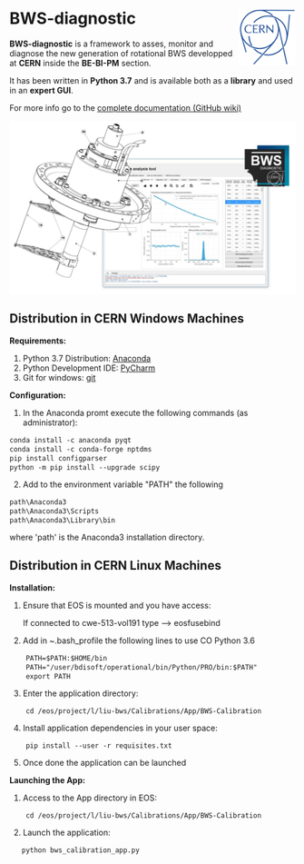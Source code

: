# BWS-diagnostic<img src="images/cern_logo_2.jpg" width="100" align=right>

**BWS-diagnostic** is a framework to asses, monitor and diagnose the new generation of rotational BWS developped at **CERN** inside the **BE-BI-PM** section.

It has been written in **Python 3.7** and is available both as a **library** and used in an **expert GUI**.

For more info go to the [complete documentation (GitHub wiki)](https://github.com/LionelGarcia/BWS-diagnostic/wiki)

<img src="images/BWS_application_illustration.jpg" width="800" align=center>


## Distribution in CERN Windows Machines

**Requirements:**

1. Python 3.7 Distribution: [Anaconda](https://www.anaconda.com/download/)
2. Python Development IDE: [PyCharm](https://www.jetbrains.com/pycharm/)
3. Git for windows: [git](https://git-scm.com/downloads)

**Configuration:**

1. In the Anaconda promt execute the following commands (as administrator):
```
conda install -c anaconda pyqt
conda install -c conda-forge nptdms
pip install configparser
python -m pip install --upgrade scipy
```
2. Add to the environment variable "PATH" the following
```
path\Anaconda3
path\Anaconda3\Scripts
path\Anaconda3\Library\bin
```
where 'path' is the Anaconda3 installation directory.


## Distribution in CERN Linux Machines

**Installation:**

1. Ensure that EOS is mounted and you have access:

   If connected to cwe-513-vol191 type --> eosfusebind

2. Add in ~.bash_profile the following lines to use CO Python 3.6
```
    PATH=$PATH:$HOME/bin
    PATH="/user/bdisoft/operational/bin/Python/PRO/bin:$PATH"
    export PATH
```
3. Enter the application directory:
```
    cd /eos/project/l/liu-bws/Calibrations/App/BWS-Calibration
```
4. Install application dependencies in your user space:
```
    pip install --user -r requisites.txt
```
5. Once done the application can be launched

**Launching the App:**

1. Access to the App directory in EOS:
```
    cd /eos/project/l/liu-bws/Calibrations/App/BWS-Calibration
```
2. Launch the application:
```
   python bws_calibration_app.py
```









